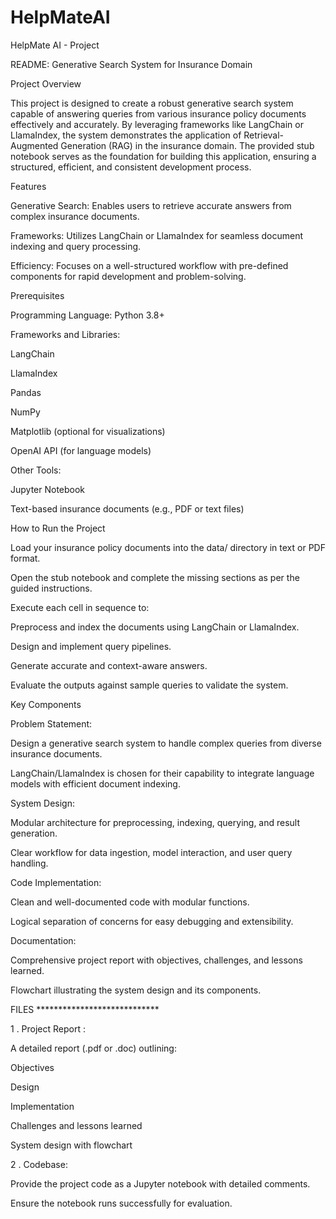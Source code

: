 # HelpMateAI
HelpMate AI - Project

README: Generative Search System for Insurance Domain

Project Overview

This project is designed to create a robust generative search system capable of answering queries from various insurance policy documents effectively and accurately. By leveraging frameworks like LangChain or LlamaIndex, the system demonstrates the application of Retrieval-Augmented Generation (RAG) in the insurance domain. The provided stub notebook serves as the foundation for building this application, ensuring a structured, efficient, and consistent development process.

Features

Generative Search: Enables users to retrieve accurate answers from complex insurance documents.

Frameworks: Utilizes LangChain or LlamaIndex for seamless document indexing and query processing.

Efficiency: Focuses on a well-structured workflow with pre-defined components for rapid development and problem-solving.

Prerequisites

Programming Language: Python 3.8+

Frameworks and Libraries:

LangChain

LlamaIndex

Pandas

NumPy

Matplotlib (optional for visualizations)

OpenAI API (for language models)

Other Tools:

Jupyter Notebook

Text-based insurance documents (e.g., PDF or text files)


How to Run the Project

Load your insurance policy documents into the data/ directory in text or PDF format.

Open the stub notebook and complete the missing sections as per the guided instructions.

Execute each cell in sequence to:

Preprocess and index the documents using LangChain or LlamaIndex.

Design and implement query pipelines.

Generate accurate and context-aware answers.

Evaluate the outputs against sample queries to validate the system.

Key Components

Problem Statement:

Design a generative search system to handle complex queries from diverse insurance documents.

LangChain/LlamaIndex is chosen for their capability to integrate language models with efficient document indexing.

System Design:

Modular architecture for preprocessing, indexing, querying, and result generation.

Clear workflow for data ingestion, model interaction, and user query handling.

Code Implementation:

Clean and well-documented code with modular functions.

Logical separation of concerns for easy debugging and extensibility.


Documentation:

Comprehensive project report with objectives, challenges, and lessons learned.

Flowchart illustrating the system design and its components.

FILES ****************************

1 . Project Report :

A detailed report (.pdf or .doc) outlining:

Objectives

Design

Implementation

Challenges and lessons learned

System design with flowchart

2 . Codebase:

Provide the project code as a Jupyter notebook with detailed comments.

Ensure the notebook runs successfully for evaluation.
